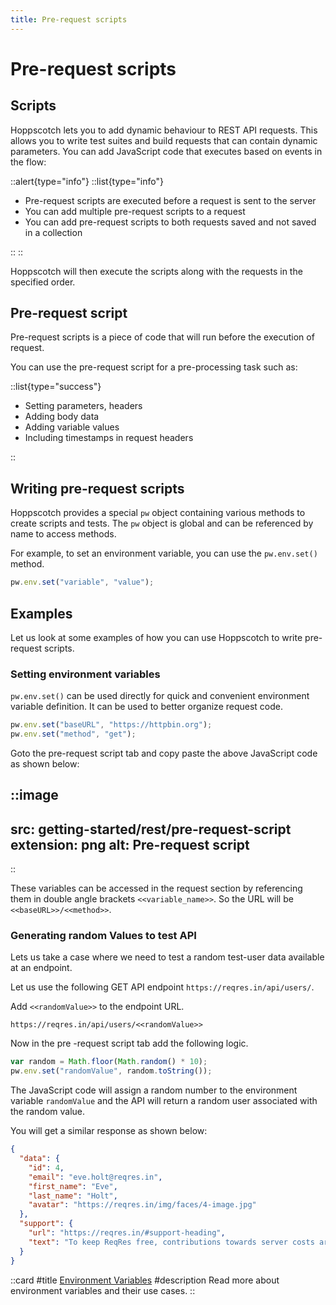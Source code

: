 ```yaml
---
title: Pre-request scripts
---
```


# Pre-request scripts

## Scripts

Hoppscotch lets you to add dynamic behaviour to REST API requests. This allows you to write test suites and build requests that can contain dynamic parameters. You can add JavaScript code that executes based on events in the flow:

::alert{type="info"}
::list{type="info"}

- Pre-request scripts are executed before a request is sent to the server
- You can add multiple pre-request scripts to a request
- You can add pre-request scripts to both requests saved and not saved in a collection

::
::

Hoppscotch will then execute the scripts along with the requests in the specified order.

## Pre-request script

Pre-request scripts is a piece of code that will run before the execution of request.

You can use the pre-request script for a pre-processing task such as:

::list{type="success"}

- Setting parameters, headers
- Adding body data
- Adding variable values
- Including timestamps in request headers

::

## Writing pre-request scripts

Hoppscotch provides a special `pw` object containing various methods to create scripts and tests. The `pw` object is global and can be referenced by name to access methods.

For example, to set an environment variable, you can use the `pw.env.set()` method.

```javascript
pw.env.set("variable", "value");
```

## Examples

Let us look at some examples of how you can use Hoppscotch to write pre-request scripts.

### Setting environment variables

`pw.env.set()` can be used directly for quick and convenient environment variable definition. It can be used to better organize request code.

```javascript
pw.env.set("baseURL", "https://httpbin.org");
pw.env.set("method", "get");
```

Goto the pre-request script tab and copy paste the above JavaScript code as shown below:

::image
---
src: getting-started/rest/pre-request-script
extension: png
alt: Pre-request script
---
::

These variables can be accessed in the request section by referencing them in double angle brackets `<<variable_name>>`. So the URL will be `<<baseURL>>/<<method>>`.

### Generating random Values to test API

Lets us take a case where we need to test a random test-user data available at an endpoint.

Let us use the following GET API endpoint `https://reqres.in/api/users/`.

Add `<<randomValue>>` to the endpoint URL.

```
https://reqres.in/api/users/<<randomValue>>
```

Now in the pre -request script tab add the following logic.

```javascript
var random = Math.floor(Math.random() * 10);
pw.env.set("randomValue", random.toString());
```

The JavaScript code will assign a random number to the environment variable `randomValue` and the API will return a random user associated with the random value.

You will get a similar response as shown below:

```json
{
  "data": {
    "id": 4,
    "email": "eve.holt@reqres.in",
    "first_name": "Eve",
    "last_name": "Holt",
    "avatar": "https://reqres.in/img/faces/4-image.jpg"
  },
  "support": {
    "url": "https://reqres.in/#support-heading",
    "text": "To keep ReqRes free, contributions towards server costs are appreciated!"
  }
}
```

::card
#title
[Environment Variables](/documentation/getting-started/rest/environment-variables)
#description
Read more about environment variables and their use cases.
::
